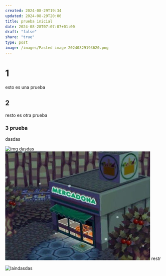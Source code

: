 ```yaml
---
created: 2024-08-29T19:34
updated: 2024-08-29T20:06
title: prueba inicial
date: 2024-08-28T07:07:07+01:00
draft: "false"
share: "true"
type: post
image: /images/Pasted image 20240829193620.png
---
```



# 1

esto es una prueba


## 2

resto es otra prueba 


### 3 prueba 
dasdas

![img](/images/Pasted%20image%2020240829200133.png)
dasdas
![animall crossing mercadona](/images/Pasted%20image%2020240829193620.png)
restr



![lain](/images/Pasted%20image%2020240829200141.png)dasdas